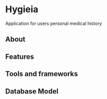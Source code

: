 # Hygieia
Application for users personal medical history
## About
## Features
## Tools and frameworks
## Database Model
